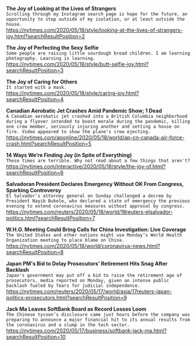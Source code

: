 **The Joy of Looking at the Lives of Strangers**\
`Scrolling through my Instagram search page is hope for the future, an opportunity to step outside of my isolation, or at least outside the house.`\
https://nytimes.com/2020/05/18/style/looking-at-the-lives-of-strangers-joy.html?searchResultPosition=2

**The Joy of Perfecting the Sexy Selfie**\
`Some people are raising little sourdough bread children. I am learning photography. Learning is learning.`\
https://nytimes.com/2020/05/18/style/butt-selfie-joy.html?searchResultPosition=3

**The Joy of Caring for Others**\
`It started with a mask.`\
https://nytimes.com/2020/05/18/style/caring-joy.html?searchResultPosition=4

**Canadian Aerobatic Jet Crashes Amid Pandemic Show; 1 Dead**\
`A Canadian aerobatic jet crashed into a British Columbia neighborhood during a flyover intended to boost morale during the pandemic, killing one crew member, seriously injuring another and setting a house on fire. Video appeared to show the plane's crew ejecting. `\
https://nytimes.com/aponline/2020/05/18/world/ap-cn-canada-air-force-crash.html?searchResultPosition=5

**14 Ways We’re Finding Joy (in Spite of Everything)**\
`These times are terrible. Why not read about a few things that aren't?`\
https://nytimes.com/interactive/2020/05/18/style/the-joy-of.html?searchResultPosition=6

**Salvadoran President Declares Emergency Without OK From Congress, Sparking Controversy**\
`El Salvador's attorney general on Sunday challenged a decree by President Nayib Bukele, who declared a state of emergency the previous evening to extend coronavirus measures without approval by congress.`\
https://nytimes.com/reuters/2020/05/18/world/18reuters-elsalvador-politics.html?searchResultPosition=7

**W.H.O. Meeting Could Bring Calls for China Investigation: Live Coverage**\
`The United States and other nations might use Monday’s World Health Organization meeting to place blame on China.`\
https://nytimes.com/2020/05/18/world/coronavirus-news.html?searchResultPosition=8

**Japan PM's Bid to Delay Prosecutors' Retirement Hits Snag After Backlash**\
`Japan's government may put off a bid to raise the retirement age of prosecutors, media reported on Monday, given an intense public backlash fueled by fears for judicial independence.`\
https://nytimes.com/reuters/2020/05/17/world/asia/17reuters-japan-politics-prosecutors.html?searchResultPosition=9

**Jack Ma Leaves SoftBank Board as Record Losses Loom**\
`The Chinese tycoon’s disclosure came just hours before the company was preparing to announce a major financial hit to its annual results from the coronavirus and a slump in the tech sector.`\
https://nytimes.com/2020/05/17/business/softbank-jack-ma.html?searchResultPosition=10


